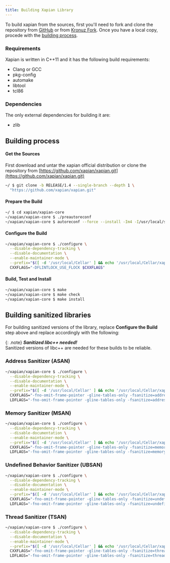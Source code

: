```yaml
---
title: Building Xapian Library
---
```


[GitHub]: https://github.com/xapian/xapian
[Kronuz Fork]: https://github.com/Kronuz/xapian

To build xapian from the sources, first you'll need to fork and clone the
repository from [GitHub] or from [Kronuz Fork]. Once you have a local copy,
procede with the [building process](#building-process).


### Requirements

Xapian is written in C++11 and it has the following build requirements:

* Clang or GCC
* pkg-config
* automake
* libtool
* tcl86


### Dependencies

The only external dependencies for building it are:

* zlib


## Building process

#### Get the Sources

First download and untar the xapian official distribution or clone the
repository from [https://github.com/xapian/xapian.git](https://github.com/xapian/xapian.git)

```sh
~/ $ git clone -b RELEASE/1.4 --single-branch --depth 1 \
  "https://github.com/xapian/xapian.git"
```

#### Prepare the Build

```sh
~/ $ cd xapian/xapian-core
~/xapian/xapian-core $ ./preautoreconf
~/xapian/xapian-core $ autoreconf --force --install -Im4 -I/usr/local/share/aclocal
```

#### Configure the Build

```sh
~/xapian/xapian-core $ ./configure \
  --disable-dependency-tracking \
  --disable-documentation \
  --enable-maintainer-mode \
  --prefix="$([ -d '/usr/local/Cellar' ] && echo '/usr/local/Cellar/xapian/HEAD' || echo '/usr/local')" \
  CXXFLAGS="-DFLINTLOCK_USE_FLOCK $CXXFLAGS"
```

#### Build, Test and Install

```sh
~/xapian/xapian-core $ make
~/xapian/xapian-core $ make check
~/xapian/xapian-core $ make install
```


## Building sanitized libraries

For building sanitized versions of the library, replace **Configure the Build**
step above and replace accordingly with the following:

{: .note}
**_Sanitized libc++ needed!_**<br>
Sanitized versions of libc++ are needed for these builds to be reliable.


### Address Sanitizer (ASAN)

```sh
~/xapian/xapian-core $ ./configure \
  --disable-dependency-tracking \
  --disable-documentation \
  --enable-maintainer-mode \
  --prefix="$([ -d '/usr/local/Cellar' ] && echo '/usr/local/Cellar/xapian/ASAN' || echo '/usr/local')" \
  CXXFLAGS="-fno-omit-frame-pointer -gline-tables-only -fsanitize=address -DFLINTLOCK_USE_FLOCK $CXXFLAGS" \
  LDFLAGS="-fno-omit-frame-pointer -gline-tables-only -fsanitize=address $LDFLAGS"
```


### Memory Sanitizer (MSAN)

```sh
~/xapian/xapian-core $ ./configure \
  --disable-dependency-tracking \
  --disable-documentation \
  --enable-maintainer-mode \
  --prefix="$([ -d '/usr/local/Cellar' ] && echo '/usr/local/Cellar/xapian/MSAN' || echo '/usr/local')" \
  CXXFLAGS="-fno-omit-frame-pointer -gline-tables-only -fsanitize=memory -fsanitize-memory-track-origins -DFLINTLOCK_USE_FLOCK $CXXFLAGS" \
  LDFLAGS="-fno-omit-frame-pointer -gline-tables-only -fsanitize=memory -fsanitize-memory-track-origins $LDFLAGS"
```


### Undefined Behavior Sanitizer (UBSAN)

```sh
~/xapian/xapian-core $ ./configure \
  --disable-dependency-tracking \
  --disable-documentation \
  --enable-maintainer-mode \
  --prefix="$([ -d '/usr/local/Cellar' ] && echo '/usr/local/Cellar/xapian/UBSAN' || echo '/usr/local')" \
  CXXFLAGS="-fno-omit-frame-pointer -gline-tables-only -fsanitize=undefined -fno-sanitize=vptr,function -fno-sanitize-recover=all -DFLINTLOCK_USE_FLOCK $CXXFLAGS" \
  LDFLAGS="-fno-omit-frame-pointer -gline-tables-only -fsanitize=undefined -fno-sanitize=vptr,function -fno-sanitize-recover=all $LDFLAGS"
```


### Thread Sanitizer (TSAN)

```sh
~/xapian/xapian-core $ ./configure \
  --disable-dependency-tracking \
  --disable-documentation \
  --enable-maintainer-mode \
  --prefix="$([ -d '/usr/local/Cellar' ] && echo '/usr/local/Cellar/xapian/TSAN' || echo '/usr/local')" \
  CXXFLAGS="-fno-omit-frame-pointer -gline-tables-only -fsanitize=thread -DFLINTLOCK_USE_FLOCK $CXXFLAGS" \
  LDFLAGS="-fno-omit-frame-pointer -gline-tables-only -fsanitize=thread $LDFLAGS"
```
